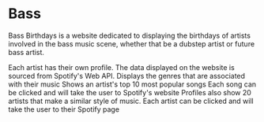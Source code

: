 # Bass
Bass Birthdays is a website dedicated to displaying the birthdays of artists involved in the bass music scene, whether that be a dubstep artist or future bass artist.

Each artist has their own profile. The data displayed on the website is sourced from Spotify's Web API.
    Displays the genres that are associated with their music
    Shows an artist's top 10 most popular songs
        Each song can be clicked and will take the user to Spotify's website
    Profiles also show 20 artists that make a similar style of music.
        Each artist can be clicked and will take the user to their Spotify page

